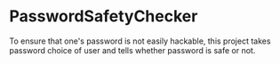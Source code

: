 # PasswordSafetyChecker
To ensure that one's password is not easily hackable, this project takes password choice of user and tells whether password is safe or not.
